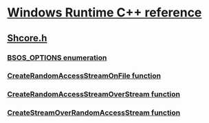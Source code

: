 # [Windows Runtime C++ reference](../_winrt/index.md)
## [Shcore.h](index.md)
### [BSOS_OPTIONS enumeration](../shcore/ne-shcore-bsos_options.md)
### [CreateRandomAccessStreamOnFile function](../shcore/nf-shcore-createrandomaccessstreamonfile.md)
### [CreateRandomAccessStreamOverStream function](../shcore/nf-shcore-createrandomaccessstreamoverstream.md)
### [CreateStreamOverRandomAccessStream function](../shcore/nf-shcore-createstreamoverrandomaccessstream.md)
